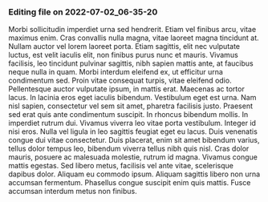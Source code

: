

### Editing file on 2022-07-02_06-35-20

Morbi sollicitudin imperdiet urna sed hendrerit. Etiam vel finibus arcu, vitae maximus enim. Cras convallis nulla magna, vitae laoreet magna tincidunt at. Nullam auctor vel lorem laoreet porta. Etiam sagittis, elit nec vulputate luctus, est velit iaculis elit, non finibus purus nunc et mauris. Vivamus facilisis, leo tincidunt pulvinar sagittis, nibh sapien mattis ante, at faucibus neque nulla in quam. Morbi interdum eleifend ex, ut efficitur urna condimentum sed. Proin vitae consequat turpis, vitae eleifend odio. Pellentesque auctor vulputate ipsum, in mattis erat.
Maecenas ac tortor lacus. In lacinia eros eget iaculis bibendum. Vestibulum eget est urna. Nam nisl sapien, consectetur vel sem sit amet, pharetra facilisis justo. Praesent sed erat quis ante condimentum suscipit. In rhoncus bibendum mollis. In imperdiet rutrum dui. Vivamus viverra leo vitae porta vestibulum. Integer id nisi eros. Nulla vel ligula in leo sagittis feugiat eget eu lacus. Duis venenatis congue dui vitae consectetur. Duis placerat, enim sit amet bibendum varius, tellus dolor tempus leo, bibendum viverra tellus nibh quis nisl.
Cras dolor mauris, posuere ac malesuada molestie, rutrum id magna. Vivamus congue mattis egestas. Sed libero metus, facilisis vel ante vitae, scelerisque dapibus dolor. Aliquam eu commodo ipsum. Aliquam sagittis libero non urna accumsan fermentum. Phasellus congue suscipit enim quis mattis. Fusce accumsan interdum metus non finibus.


